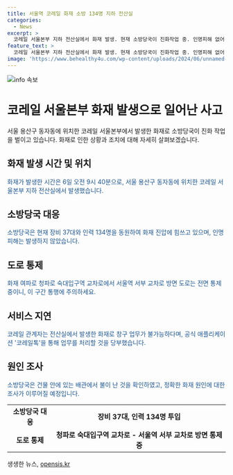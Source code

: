 ```yaml
---
title: 서울역 코레일 화재 소방 134명 지하 전산실
categories:
  - News
excerpt: >
  코레일 서울본부 지하 전산실에서 화재 발생. 현재 소방당국이 진화작업 중. 인명피해 없어. 서울역 근처 도로 통제 중. 코레일톡 앱으로 업무처리 요청. 화재 원인 조사 중.
feature_text: >
  코레일 서울본부 지하 전산실에서 화재 발생. 현재 소방당국이 진화작업 중. 인명피해 없어. 서울역 근처 도로 통제 중. 코레일톡 앱으로 업무처리 요청. 화재 원인 조사 중.
image: 'https://www.behealthy4u.com/wp-content/uploads/2024/06/unnamed-file.png'
---
```


<p><img src="https://www.behealthy4u.com/wp-content/uploads/2024/06/unnamed-file.png" alt="info 속보" /></p>

<h1>코레일 서울본부 화재 발생으로 일어난 사고</h1>

<p data-ke-size="size16">서울 용산구 동자동에 위치한 코레일 서울본부에서 발생한 화재로 소방당국이 진화 작업을 벌이고 있습니다. 화재로 인한 상황과 조치에 대해 자세히 살펴보겠습니다.</p>

<h2 data-ke-size="size26">화재 발생 시간 및 위치</h2>

<p><span style="color: #1a5490;">화재가 발생한 시간은 6일 오전 9시 40분으로, 서울 용산구 동자동에 위치한 코레일 서울본부 지하 전산실에서 발생했습니다.</p>

<h2 data-ke-size="size26">소방당국 대응</h2>

<p><span style="color: #1a5490;">소방당국은 현재 장비 37대와 인력 134명을 동원하여 화재 진압에 힘쓰고 있으며, 인명피해는 발생하지 않았습니다.</p>

<h2 data-ke-size="size26">도로 통제</h2>

<p><span style="color: #1a5490;">화재 여파로 청파로 숙대입구역 교차로에서 서울역 서부 교차로 방면 도로는 전면 통제 중이니, 이 구간 통행에 주의하세요.</p>

<h2 data-ke-size="size26">서비스 지연</h2>

<p><span style="color: #1a5490;">코레일 관계자는 전산실에서 발생한 화재로 창구 업무가 불가능하다며, 공식 애플리케이션 '코레일톡'을 통해 업무를 처리할 것을 당부했습니다.</p>

<h2 data-ke-size="size26">원인 조사</h2>

<p><span style="color: #1a5490;">소방당국은 건물 안에 있는 배관에서 불이 난 것을 확인하였고, 정확한 화재 원인에 대한 조사가 이루어질 예정입니다.</p>

<table>
  <tbody>
    <tr>
      <td style="text-align: center; height: 17px;"><b>소방당국 대응</b></td>
      <td style="text-align: center; height: 17px;"><b>장비 37대, 인력 134명 투입</b></td>
    </tr>
    <tr>
      <td style="text-align: center; height: 17px;"><b>도로 통제</b></td>
      <td style="text-align: center; height: 17px;"><b>청파로 숙대입구역 교차로 - 서울역 서부 교차로 방면 통제 중</b></td>
    </tr>
  </tbody>
</table>

<p data-ke-size="size16"></p>
생생한 뉴스, <a href="https://opensis.kr" rel="dofollow">opensis.kr</a>


